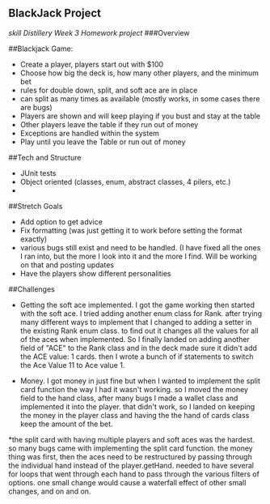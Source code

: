 ## BlackJack Project

_skill Distillery Week 3 Homework project_
###Overview

##Blackjack Game:
* Create a player, players start out with $100
* Choose how big the deck is, how many other players, and the minimum bet
* rules for double down, split, and soft ace are in place
* can split as many times as available (mostly works, in some cases there are bugs)
* Players are shown and will keep playing if you bust and stay at the table
* Other players leave the table if they run out of money
* Exceptions are handled within the system
* Play until you leave the Table or run out of money

##Tech and Structure

* JUnit tests
* Object oriented (classes, enum, abstract classes, 4 pilers, etc.)
* 

##Stretch Goals

* Add option to get advice
* Fix formatting (was just getting it to work before setting the format exactly)
* various bugs still exist and need to be handled. (I have fixed all the ones I ran into, but the more I look into it and the more I find. Will be working on that and posting updates
* Have the players show different personalities


##Challenges
* Getting the soft ace implemented. I got the game working then started with the soft ace. I tried adding another enum class for Rank. after trying many different ways to implement that I changed to adding a setter in the existing Rank enum class. to find out it changes all the values for all of the aces when implemented. So I finally landed on adding another field of "ACE"  to the Rank class and in the deck made sure it didn't add the ACE value: 1 cards. then I wrote a bunch of if statements to switch the Ace Value 11 to Ace value 1. 

* Money. I got money in just fine but when I wanted to implement the split card function the way I had it wasn't working. so I moved the money field to the hand class, after many bugs I made a wallet class and implemented it into the player. that didn't work, so I landed on keeping the money in the player class and having the the hand of cards class keep the amount of the bet.

*the split card with having multiple players and soft aces was the hardest. so many bugs came with implementing the split card function. the money thing was first, then the aces need to be restructured by passing through the individual hand instead of the player.getHand. needed to have several for loops that went through each hand to pass through the various filters of options. one small change would cause a waterfall effect of other small changes, and on and on.


